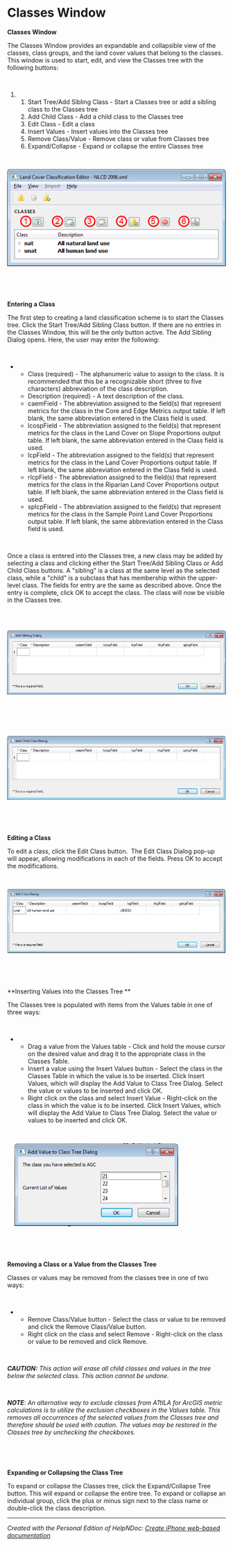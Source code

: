 # Classes Window

**Classes Window**

The Classes Window provides an expandable and collapsible view of the classes, class groups, and the land cover values that belong to the classes. This window is used to start, edit, and view the Classes tree with the following buttons:

&nbsp;

1. &nbsp;
   1. Start Tree/Add Sibling Class - Start a Classes tree or add a sibling class to the Classes tree
   1. Add Child Class - Add a child class to the Classes tree
   1. Edit Class - Edit a class
   1. Insert Values - Insert values into the Classes tree
   1. Remove Class/Value - Remove class or value from Classes tree
   1. Expand/Collapse - Expand or collapse the entire Classes tree

&nbsp;

![Image](<lib/NewItem2.png>)

&nbsp;&nbsp; &nbsp;

&nbsp;

**Entering a Class**

The first step to creating a land classification scheme is to start the Classes tree. Click the Start Tree/Add Sibling Class button. If there are no entries in the Classes Window, this will be the only button active. The Add Sibling Dialog opens. Here, the user may enter the following:

&nbsp;

* &nbsp;
  * Class (required) - The alphanumeric value to assign to the class. It is recommended that this be a recognizable short (three to five characters) abbreviation of the class description.
  * Description (required) - A text description of the class.
  * caemField - The abbreviation assigned to the field(s) that represent metrics for the class in the Core and Edge Metrics output table. If left blank, the same abbreviation entered in the Class field is used.
  * lcospField - The abbreviation assigned to the field(s) that represent metrics for the class in the Land Cover on Slope Proportions output table. If left blank, the same abbreviation entered in the Class field is used.
  * lcpField - The abbreviation assigned to the field(s) that represent metrics for the class in the Land Cover Proportions output table. If left blank, the same abbreviation entered in the Class field is used.
  * rlcpField - The abbreviation assigned to the field(s) that represent metrics for the class in the Riparian Land Cover Proportions output table. If left blank, the same abbreviation entered in the Class field is used.
  * splcpField - The abbreviation assigned to the field(s) that represent metrics for the class in the Sample Point Land Cover Proportions output table. If left blank, the same abbreviation entered in the Class field is used.

&nbsp;

Once a class is entered into the Classes tree, a new class may be added by selecting a class and clicking either the Start Tree/Add Sibling Class or Add Child Class buttons. A "sibling" is a class at the same level as the selected class, while a "child" is a subclass that has membership within the upper-level class. The fields for entry are the same as described above. Once the entry is complete, click OK to accept the class. The class will now be visible in the Classes tree.

&nbsp;

&nbsp; &nbsp; ![Image](<lib/LCC%20Editor%20Add%20Sibling%20Dialog.png>)

&nbsp;

&nbsp;

&nbsp; &nbsp; ![Image](<lib/LCC%20Editor%20Add%20Child%20Class%20Dialog.png>)

&nbsp;

&nbsp;

**Editing a Class**

To edit a class, click the Edit Class button.&nbsp; The Edit Class Dialog pop-up will appear, allowing modifications in each of the fields. Press OK to accept the modifications.

&nbsp;

![Image](<lib/LCC%20Editor%20Edit%20Class%20Dialog.png>)

&nbsp;

&nbsp;

**Inserting Values into the Classes Tree **

The Classes tree is populated with items from the Values table in one of three ways:

&nbsp;

* &nbsp;
  * Drag a value from the Values table - Click and hold the mouse cursor on the desired value and drag it to the appropriate class in the Classes Table.
  * Insert a value using the Insert Values button - Select the class in the Classes Table in which the value is to be inserted. Click Insert Values, which will display the Add Value to Class Tree Dialog. Select the value or values to be inserted and click OK.
  * Right click on the class and select Insert Value - Right-click on the class in which the value is to be inserted. Click Insert Values, which will display the Add Value to Class Tree Dialog. Select the value or values to be inserted and click OK.

&nbsp;

&nbsp; &nbsp; ![Image](<lib/LCC%20Editor%20Add%20Value%20to%20Classes%20Tree%20Dialog.png>)

&nbsp;

&nbsp;

**Removing a Class or a Value from the Classes Tree**

Classes or values may be removed from the classes tree in one of two ways:

&nbsp;

* &nbsp;
  * Remove Class/Value button - Select the class or value to be removed and click the Remove Class/Value button.
  * Right click on the class and select Remove - Right-click on the class or value to be removed and click Remove.

&nbsp;

***CAUTION:** This action will erase all child classes and values in the tree below the selected class. This action cannot be undone.*

&nbsp;

***NOTE**: An alternative way to exclude classes from ATtILA for ArcGIS metric calculations is to utilize the exclusion checkboxes in the Values table. This removes all occurrences of the selected values from the Classes tree and therefore should be used with caution. The values may be restored in the Classes tree by unchecking the checkboxes.*

&nbsp;

&nbsp;

**Expanding or Collapsing the Class Tree**

To expand or collapse the Classes tree, click the Expand/Collapse Tree button. This will expand or collapse the entire tree. To expand or collapse an individual group, click the plus or minus sign next to the class name or double-click the class description.


***
_Created with the Personal Edition of HelpNDoc: [Create iPhone web-based documentation](<https://www.helpndoc.com/feature-tour/iphone-website-generation>)_
